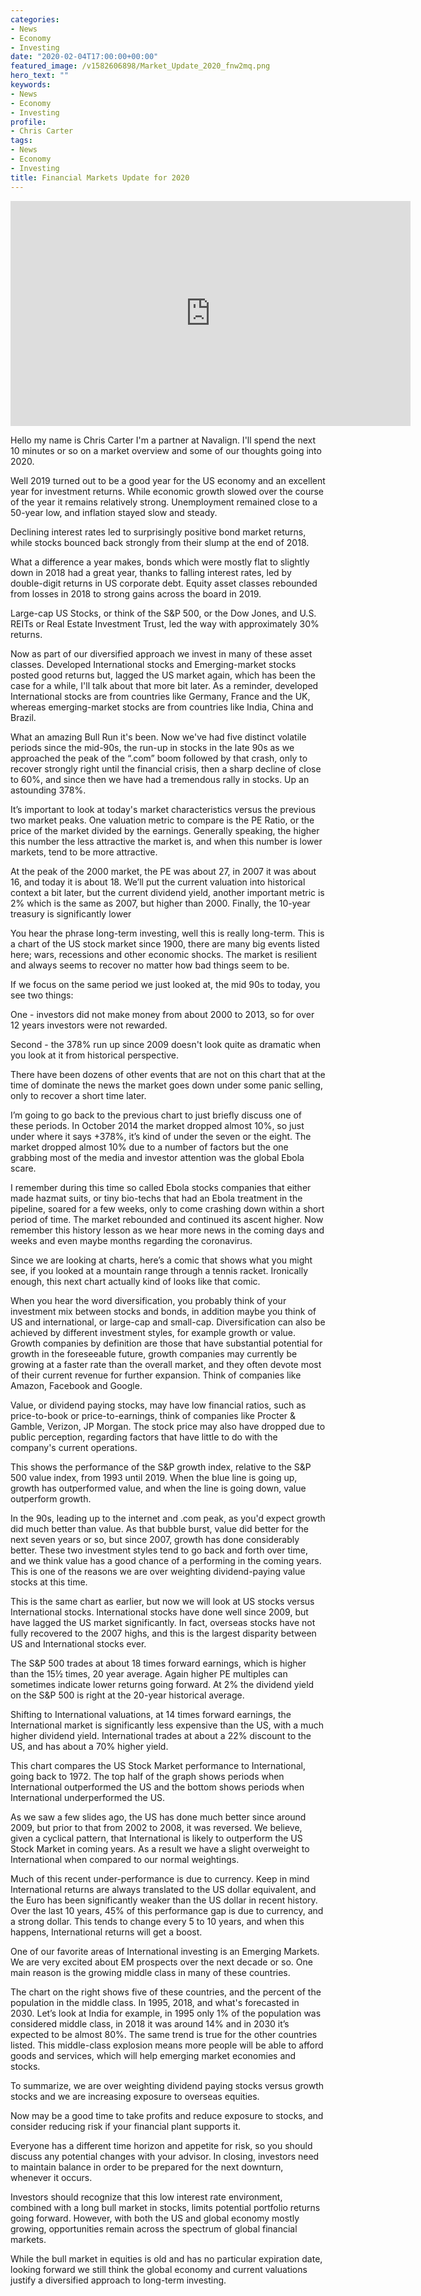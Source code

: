 ```yaml
---
categories:
- News
- Economy
- Investing
date: "2020-02-04T17:00:00+00:00"
featured_image: /v1582606898/Market_Update_2020_fnw2mq.png
hero_text: ""
keywords:
- News
- Economy
- Investing
profile:
- Chris Carter
tags:
- News
- Economy
- Investing
title: Financial Markets Update for 2020
---
```

<iframe src="https://player.vimeo.com/video/393451337" width="640" height="360" frameborder="0" allow="autoplay; fullscreen" allowfullscreen></iframe>

Hello my name is Chris Carter I'm a partner at Navalign. I'll spend the next 10 minutes or so on a market overview and some of our thoughts going into 2020.

Well 2019 turned out to be a good year for the US economy and an excellent year for investment returns. While economic growth slowed over the course of the year it remains relatively strong. Unemployment remained close to a 50-year low, and inflation stayed slow and steady.

Declining interest rates led to surprisingly positive bond market returns, while stocks bounced back strongly from their slump at the end of 2018.

What a difference a year makes, bonds which were mostly flat to slightly down in 2018 had a great year, thanks to falling interest rates, led by double-digit returns in US corporate debt. Equity asset classes rebounded from losses in 2018 to strong gains across the board in 2019.

Large-cap US Stocks, or think of the S&P 500, or the Dow Jones, and U.S. REITs or Real Estate Investment Trust, led the way with approximately 30% returns.

Now as part of our diversified approach we invest in many of these asset classes. Developed International stocks and Emerging-market stocks posted good returns but, lagged the US market again, which has been the case for a while, I'll talk about that more bit later. As a reminder, developed International stocks are from countries like Germany, France and the UK, whereas emerging-market stocks are from countries like India, China and Brazil.

What an amazing Bull Run it's been. Now we've had five distinct volatile periods since the mid-90s, the run-up in stocks in the late 90s as we approached the peak of the “.com” boom followed by that crash, only to recover strongly right until the financial crisis, then a sharp decline of close to 60%, and since then we have had a tremendous rally in stocks. Up an astounding 378%.

It’s important to look at today's market characteristics versus the previous two market peaks. One valuation metric to compare is the PE Ratio, or the price of the market divided by the earnings. Generally speaking, the higher this number the less attractive the market is, and when this number is lower markets, tend to be more attractive.

At the peak of the 2000 market, the PE was about 27, in 2007 it was about 16, and today it is about 18. We’ll put the current valuation into historical context a bit later, but the current dividend yield, another important metric is 2% which is the same as 2007, but higher than 2000. Finally, the 10-year treasury is significantly lower

You hear the phrase long-term investing, well this is really long-term. This is a chart of the US stock market since 1900, there are many big events listed here; wars, recessions and other economic shocks. The market is resilient and always seems to recover no matter how bad things seem to be.

If we focus on the same period we just looked at, the mid 90s to today, you see two things:

One - investors did not make money from about 2000 to 2013, so for over 12 years investors were not rewarded.

Second - the 378% run up since 2009 doesn't look quite as dramatic when you look at it from historical perspective.

There have been dozens of other events that are not on this chart that at the time of dominate the news the market goes down under some panic selling, only to recover a short time later.

I’m going to go back to the previous chart to just briefly discuss one of these periods. In October 2014 the market dropped almost 10%, so just under where it says +378%, it’s kind of under the seven or the eight. The market dropped almost 10% due to a number of factors but the one grabbing most of the media and investor attention was the global Ebola scare.

I remember during this time so called Ebola stocks companies that either made hazmat suits, or tiny bio-techs that had an Ebola treatment in the pipeline, soared for a few weeks, only to come crashing down within a short period of time. The market rebounded and continued its ascent higher. Now remember this history lesson as we hear more news in the coming days and weeks and even maybe months regarding the coronavirus.

Since we are looking at charts, here’s a comic that shows what you might see, if you looked at a mountain range through a tennis racket. Ironically enough, this next chart actually kind of looks like that comic.

When you hear the word diversification, you probably think of your investment mix between stocks and bonds, in addition maybe you think of US and international, or large-cap and small-cap. Diversification can also be achieved by different investment styles, for example growth or value. Growth companies by definition are those that have substantial potential for growth in the foreseeable future, growth companies may currently be growing at a faster rate than the overall market, and they often devote most of their current revenue for further expansion. Think of companies like Amazon, Facebook and Google.

Value, or dividend paying stocks, may have low financial ratios, such as price-to-book or price-to-earnings, think of companies like Procter & Gamble, Verizon, JP Morgan. The stock price may also have dropped due to public perception, regarding factors that have little to do with the company's current operations.

This shows the performance of the S&P growth index, relative to the S&P 500 value index, from 1993 until 2019. When the blue line is going up, growth has outperformed value, and when the line is going down, value outperform growth.

In the 90s, leading up to the internet and .com peak, as you'd expect growth did much better than value. As that bubble burst, value did better for the next seven years or so, but since 2007, growth has done considerably better. These two investment styles tend to go back and forth over time, and we think value has a good chance of a performing in the coming years. This is one of the reasons we are over weighting dividend-paying value stocks at this time.

This is the same chart as earlier, but now we will look at US stocks versus International stocks. International stocks have done well since 2009, but have lagged the US market significantly. In fact, overseas stocks have not fully recovered to the 2007 highs, and this is the largest disparity between US and International stocks ever.

The S&P 500 trades at about 18 times forward earnings, which is higher than the 15½ times, 20 year average. Again higher PE multiples can sometimes indicate lower returns going forward. At 2% the dividend yield on the S&P 500 is right at the 20-year historical average.

Shifting to International valuations, at 14 times forward earnings, the International market is significantly less expensive than the US, with a much higher dividend yield. International trades at about a 22% discount to the US, and has about a 70% higher yield.

This chart compares the US Stock Market performance to International, going back to 1972. The top half of the graph shows periods when International outperformed the US and the bottom shows periods when International underperformed the US.

As we saw a few slides ago, the US has done much better since around 2009, but prior to that from 2002 to 2008, it was reversed. We believe, given a cyclical pattern, that International is likely to outperform the US Stock Market in coming years. As a result we have a slight overweight to International when compared to our normal weightings.

Much of this recent under-performance is due to currency. Keep in mind International returns are always translated to the US dollar equivalent, and the Euro has been significantly weaker than the US dollar in recent history. Over the last 10 years, 45% of this performance gap is due to currency, and a strong dollar. This tends to change every 5 to 10 years, and when this happens, International returns will get a boost.

One of our favorite areas of International investing is an Emerging Markets. We are very excited about EM prospects over the next decade or so. One main reason is the growing middle class in many of these countries.

The chart on the right shows five of these countries, and the percent of the population in the middle class. In 1995, 2018, and what's forecasted in 2030. Let’s look at India for example, in 1995 only 1% of the population was considered middle class, in 2018 it was around 14% and in 2030 it’s expected to be almost 80%. The same trend is true for the other countries listed. This middle-class explosion means more people will be able to afford goods and services, which will help emerging market economies and stocks.

To summarize, we are over weighting dividend paying stocks versus growth stocks and we are increasing exposure to overseas equities.

Now may be a good time to take profits and reduce exposure to stocks, and consider reducing risk if your financial plant supports it.

Everyone has a different time horizon and appetite for risk, so you should discuss any potential changes with your advisor. In closing, investors need to maintain balance in order to be prepared for the next downturn, whenever it occurs.

Investors should recognize that this low interest rate environment, combined with a long bull market in stocks, limits potential portfolio returns going forward. However, with both the US and global economy mostly growing, opportunities remain across the spectrum of global financial markets.

While the bull market in equities is old and has no particular expiration date, looking forward we still think the global economy and current valuations justify a diversified approach to long-term investing.